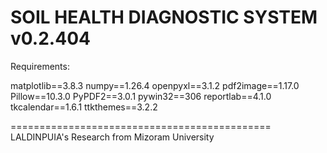 SOIL HEALTH DIAGNOSTIC SYSTEM v0.2.404
=============================================

Requirements:

matplotlib==3.8.3
numpy==1.26.4
openpyxl==3.1.2
pdf2image==1.17.0
Pillow==10.3.0
PyPDF2==3.0.1
pywin32==306
reportlab==4.1.0
tkcalendar==1.6.1
ttkthemes==3.2.2


=============================================
LALDINPUIA's Research from Mizoram University
